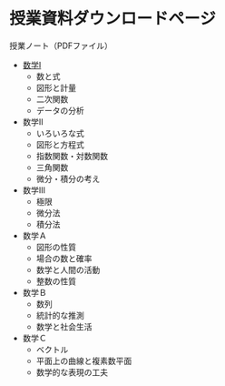 # 授業資料ダウンロードページ
授業ノート（PDFファイル）

- [数学Ⅰ](https://mimneko.github.io/math-1/数学Ⅰ.pdf)
    - 数と式
    - 図形と計量
    - 二次関数
    - データの分析
- 数学Ⅱ
    - いろいろな式
    - 図形と方程式
    - 指数関数・対数関数
    - 三角関数
    - 微分・積分の考え
- 数学Ⅲ
    - 極限
    - 微分法
    - 積分法
- 数学Ａ
    - 図形の性質
    - 場合の数と確率
    - 数学と人間の活動
    - 整数の性質
- 数学Ｂ
    - 数列
    - 統計的な推測
    - 数学と社会生活
- 数学Ｃ
    - ベクトル
    - 平面上の曲線と複素数平面
    - 数学的な表現の工夫

